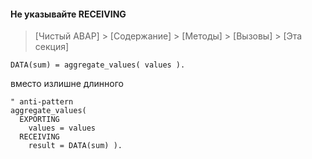 #### Не указывайте RECEIVING

> [Чистый ABAP] > [Содержание] > [Методы] > [Вызовы] > [Эта секция]

```ABAP
DATA(sum) = aggregate_values( values ).
```

вместо излишне длинного

```ABAP
" anti-pattern
aggregate_values(
  EXPORTING
    values = values
  RECEIVING
    result = DATA(sum) ).
```
